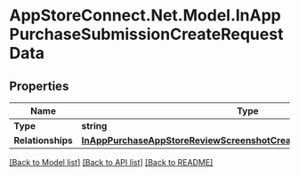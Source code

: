 # AppStoreConnect.Net.Model.InAppPurchaseSubmissionCreateRequestData

## Properties

Name | Type | Description | Notes
------------ | ------------- | ------------- | -------------
**Type** | **string** |  | 
**Relationships** | [**InAppPurchaseAppStoreReviewScreenshotCreateRequestDataRelationships**](InAppPurchaseAppStoreReviewScreenshotCreateRequestDataRelationships.md) |  | 

[[Back to Model list]](../README.md#documentation-for-models) [[Back to API list]](../README.md#documentation-for-api-endpoints) [[Back to README]](../README.md)

